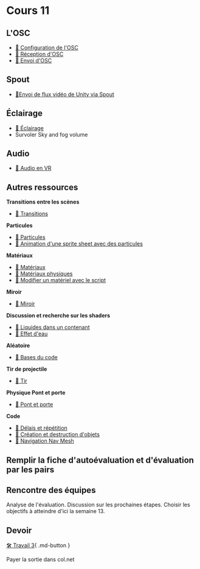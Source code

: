 # Cours 11
## L'OSC
- [📝 Configuration de l'OSC](osc/configuration.md)
- [📝 Réception d'OSC](osc/recevoir.md)
- [📝 Envoi d'OSC](osc/envoyer.md)

## Spout 
- [📝Envoi de flux vidéo de Unity via Spout](unity/spout.md)

## Éclairage
- [📝 Éclairage](unity/eclairage.md)
- Survoler Sky and fog volume


## Audio

- [📝 Audio en VR](unity/audio_vr.md)


## Autres ressources    

**Transitions entre les scènes**

- [📝 Transitions](unity/transitions.md)


**Particules**

- [📝 Particules](unity/particules.md)
- [📝 Animation d'une sprite sheet avec des particules](unity/particules_sprite.md)

**Matériaux**     

- [📝 Matériaux](unity/materiaux.md)
- [📝 Matériaux physiques](unity/physique_material.md)
- [📝 Modifier un matériel avec le script](code/materiel_code.md)

**Miroir**

- [📝 Miroir](unity/miroir.md)


**Discussion et recherche sur les shaders**    

- [📝 Liquides dans un contenant](https://www.youtube.com/watch?v=tI3USKIbnh0&t=493s )
- [📝 Effet d'eau](https://www.youtube.com/watch?v=Vg0L9aCRWPE&t=2s)


**Aléatoire**

- [📝 Bases du code](code/aleatoire.md)
  
**Tir de projectile**

- [📝 Tir](unity/tir.md)

**Physique Pont et porte**

- [📝 Pont et porte](unity/physique.md)

**Code**

- [📝 Délais et répétition](https://tim-montmorency.com/compendium/582-401-realite-mixte/code/bibliotheque_exemples.html#delais-et-executions-periodiques-avec-invoke-et-invokerepeating)
- [📝 Création et destruction d'objets](https://tim-montmorency.com/compendium/582-401-realite-mixte/code/bibliotheque_exemples.html#creation-et-destruction-dobjets)
- [📝 Navigation Nav Mesh](https://tim-montmorency.com/compendium/582-401-realite-mixte/code/bibliotheque_exemples.html#la-navigation-ai-avec-navmesh)



## Remplir la fiche d'autoévaluation et d'évaluation par les pairs

## Rencontre des équipes
Analyse de l'évaluation. Discussion sur les prochaines étapes. Choisir les objectifs à atteindre d'ici la semaine 13. 


## Devoir

[🛠️ Travail 3](./travaux/travail3.md){ .md-button } 

Payer la sortie dans col.net
